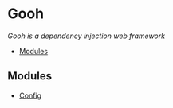 # Gooh

*Gooh is a dependency injection web framework*

- [Modules](#modules)

## Modules
- [Config](https://github.com/dangduoc08/gooh/tree/master/modules/config)